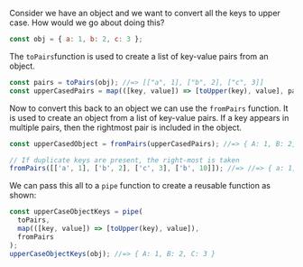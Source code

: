 Consider we have an object and we want to convert all the keys to upper case. How would we go about doing this?
```js
const obj = { a: 1, b: 2, c: 3 };
```

The `toPairs`function is used to create a list of key-value pairs from an object.
```js
const pairs = toPairs(obj); //=> [["a", 1], ["b", 2], ["c", 3]]
const upperCasedPairs = map(([key, value]) => [toUpper(key), value], pairs); //=> [["A", 1], ["B", 2], ["C", 3]]
```

Now to convert this back to an object we can use the `fromPairs` function. It is used to create an object from a list of key-value pairs. If a key appears in multiple pairs, then the rightmost pair is included in the object.
```js
const upperCasedObject = fromPairs(upperCasedPairs); //=> { A: 1, B: 2, C: 3 }

// If duplicate keys are present, the right-most is taken
fromPairs([['a', 1], ['b', 2], ['c', 3], ['b', 10]]); //=> //=> { a: 1, b: 10, c: 3 }
```
We can pass this all to a `pipe` function to create a reusable function as shown:
```js
const upperCaseObjectKeys = pipe(
  toPairs,
  map(([key, value]) => [toUpper(key), value]),
  fromPairs
);
upperCaseObjectKeys(obj); //=> { A: 1, B: 2, C: 3 }
```
